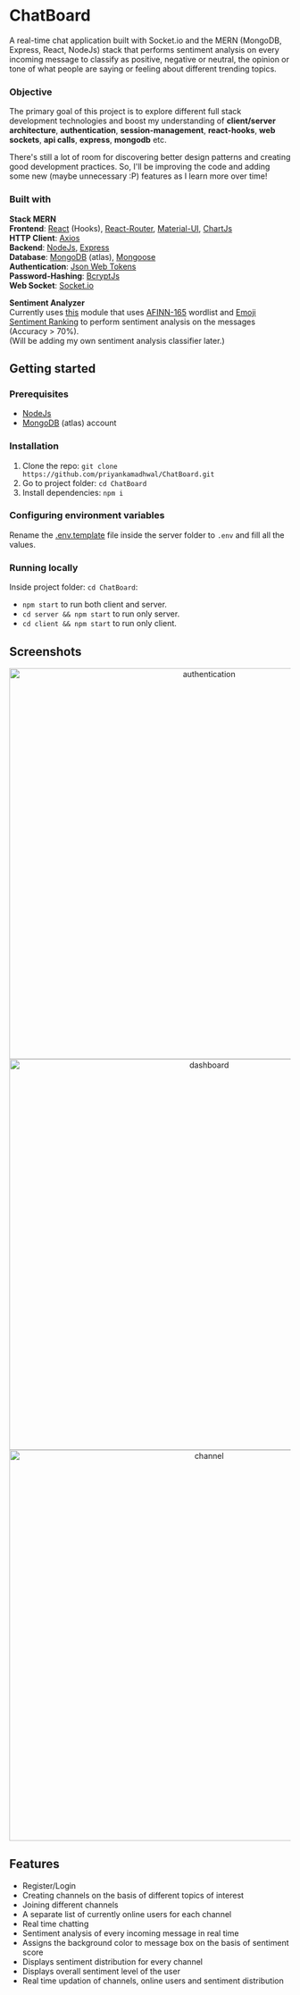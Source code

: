 # ChatBoard

A real-time chat application built with Socket.io and the MERN (MongoDB, Express, React, NodeJs) stack that performs sentiment analysis on every incoming message to classify as positive, negative or neutral, the opinion or tone of what people are saying or feeling about different trending topics.

### Objective

The primary goal of this project is to explore different full stack development technologies and boost my understanding of **client/server architecture**, **authentication**, **session-management**, **react-hooks**, **web sockets**, **api calls**, **express**, **mongodb** etc.

There's still a lot of room for discovering better design patterns and creating good development practices. So, I'll be improving the code and adding some new (maybe unnecessary :P) features as I learn more over time!

### Built with
    
**Stack MERN**    
**Frontend**: [React](https://reactjs.org/) (Hooks), [React-Router](https://reacttraining.com/react-router/), [Material-UI](https://material-ui.com/), [ChartJs](https://www.npmjs.com/package/react-chartjs-2)   
**HTTP Client**: [Axios](https://github.com/axios/axios)   
**Backend**: [NodeJs](https://nodejs.org/en/), [Express](https://expressjs.com/)   
**Database**: [MongoDB](https://www.mongodb.com/cloud/atlas) (atlas), [Mongoose](https://mongoosejs.com/)    
**Authentication**: [Json Web Tokens](https://www.npmjs.com/package/jwt-then)    
**Password-Hashing**: [BcryptJs](https://www.npmjs.com/package/bcryptjs)   
**Web Socket**: [Socket.io](https://socket.io/)   
    
**Sentiment Analyzer**   
Currently uses [this](https://www.npmjs.com/package/sentiment) module that uses [AFINN-165](http://www2.imm.dtu.dk/pubdb/pubs/6010-full.html) wordlist and [Emoji Sentiment Ranking](https://journals.plos.org/plosone/article?id=10.1371/journal.pone.0144296) to perform sentiment analysis on the messages (Accuracy > 70%).    
(Will be adding my own sentiment analysis classifier later.)
    
## Getting started
    
### Prerequisites

- [NodeJs](https://nodejs.org/en/) 
- [MongoDB](https://www.mongodb.com/cloud/atlas) (atlas) account

### Installation

1. Clone the repo: `git clone https://github.com/priyankamadhwal/ChatBoard.git`
2. Go to project folder: `cd ChatBoard`
3. Install dependencies: `npm i`

### Configuring environment variables

Rename the [.env.template](/server/.env.template) file inside the server folder to `.env` and fill all the values.

### Running locally

Inside project folder: ```cd ChatBoard```:
- `npm start` to run both client and server.
- `cd server && npm start` to run only server.
- `cd client && npm start` to run only client.

## Screenshots

<p align="center">
    <img src="https://i.postimg.cc/sfZSMdhW/1.jpg" alt="authentication" width="700"/>
    <img src="https://i.postimg.cc/dQ83MqC5/2.jpg" alt="dashboard" width="700"/>
    <img src="https://i.postimg.cc/GhmCMrx8/3.jpg" alt="channel" width="700"/>
</p>

## Features
   
- Register/Login
- Creating channels on the basis of different topics of interest
- Joining different channels
- A separate list of currently online users for each channel
- Real time chatting
- Sentiment analysis of every incoming message in real time
- Assigns the background color to message box on the basis of sentiment score
- Displays sentiment distribution for every channel
- Displays overall sentiment level of the user 
- Real time updation of channels, online users and sentiment distribution

